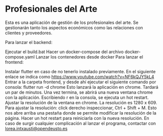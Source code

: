 # Profesionales del Arte
Esta es una aplicación de gestión de los profesionales del arte. Se gestionarán tanto los aspectos económicos como las relaciones con clientes y proveedores.

Para lanzar el backend:

Ejecutar el build.bat
Hacer un docker-compose del archivo docker-compose.yaml
Lanzar los contenedores desde docker
Para lanzar el frontend:

Instalar flutter en caso de no tenerlo instalado previamente. En el siguiente enlace se indica como https://www.youtube.com/watch?v=NF6kQJY5kL4
Entrar a la carpeta frontend, y desde ahí ejecutar el siguiente comando por consola: flutter run -d chrome Esto lanzará la aplicación en chrome. Tardará un par de minutos. Una vez termina, se abrirá una nueva ventana chrome con la aplicación. Escribiendo r en la consola, se ejecuta un hot restart.
Ajustar la resolución de la ventana en chrome. La resolución es 1280 x 609. Para ajustar la resolución: click derecho inspeccionar, Ctrl + Shift + M. Esto nos abre arriba una pestaña donde se permite modificar la resolución de la página. Hacer un hot restart para reiniciarla con la nueva resolución.
En caso de surgir cualquier complicación al lanzar el programa, contactar con lorea.intxausti@opendeusto.es
